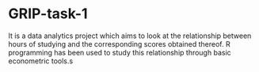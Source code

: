 # GRIP-task-1
It is a data analytics project which aims to look at the relationship between hours of studying and the corresponding scores obtained thereof. R programming has been used to study this relationship through basic econometric tools.s    
